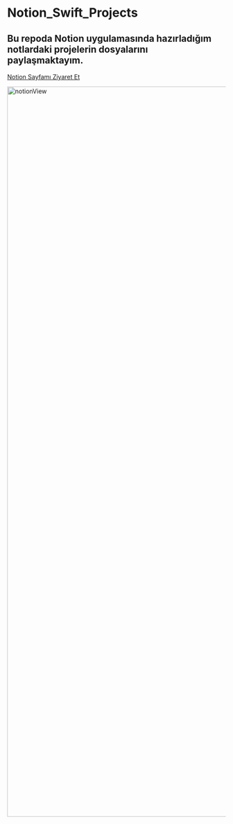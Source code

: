 # Notion_Swift_Projects

## Bu repoda Notion uygulamasında hazırladığım notlardaki projelerin dosyalarını paylaşmaktayım.



[Notion Sayfamı Ziyaret Et](https://www.notion.so/Swift-Notlar-m-ff5b8eba1eba4bc59a6135a4648f0c32?pvs=4)



<img width="1680" alt="notionView" src="https://user-images.githubusercontent.com/72024578/229924696-1a94494e-3f6f-4c87-8520-99d143e98333.png">

